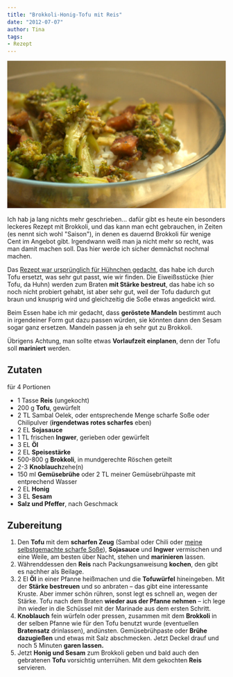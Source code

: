 ```yaml
---
title: "Brokkoli-Honig-Tofu mit Reis"
date: "2012-07-07" 
author: Tina
tags:
- Rezept
---
```


[![](images/tofu_brokkoli.jpg "Brokkoli mit Tofu, Sesam, Honig...")](http://apfeleimer.wordpress.com/2012/07/07/brokkoli-honig-tofu-mit-reis/brokkoli-mit-tofu-sesam-honig/)

Ich hab ja lang nichts mehr geschrieben... dafür gibt es heute ein besonders leckeres Rezept mit Brokkoli, und das kann man echt gebrauchen, in Zeiten (es nennt sich wohl "Saison"), in denen es dauernd Brokkoli für wenige Cent im Angebot gibt. Irgendwann weiß man ja nicht mehr so recht, was man damit machen soll. Das hier werde ich sicher demnächst nochmal machen.

Das [Rezept war ursprünglich für Hühnchen gedacht](http://www.chefkoch.de/rezepte/910271196192317/Brokkoli-Honig-Haehnchen.html), das habe ich durch Tofu ersetzt, was sehr gut passt, wie wir finden. Die Eiweißsstücke (hier Tofu, da Huhn) werden zum Braten **mit Stärke bestreut**, das habe ich so noch nicht probiert gehabt, ist aber sehr gut, weil der Tofu dadurch gut braun und knusprig wird und gleichzeitig die Soße etwas angedickt wird.

Beim Essen habe ich mir gedacht, dass **geröstete Mandeln** bestimmt auch in irgendeiner Form gut dazu passen würden, sie könnten dann den Sesam sogar ganz ersetzen. Mandeln passen ja eh sehr gut zu Brokkoli.

Übrigens Achtung, man sollte etwas **Vorlaufzeit** **einplanen**, denn der Tofu soll **mariniert** werden.

## Zutaten

für 4 Portionen

- 1 Tasse **Reis** (ungekocht)
- 200 g **Tofu**, gewürfelt
- 2 TL Sambal Oelek, oder entsprechende Menge scharfe Soße oder Chilipulver (**irgendetwas rotes scharfes** eben)
- 2 EL **Sojasauce**
- 1 TL frischen **Ingwer**, gerieben oder gewürfelt
- 3 EL **Öl**
- 2 EL **Speisestärke**
- 500-800 g **Brokkoli**, in mundgerechte Röschen geteilt
- 2-3 **Knoblauch**zehe(n)
- 150 ml **Gemüsebrühe** oder 2 TL meiner Gemüsebrühpaste mit entprechend Wasser
- 2 EL **Honig**
- 3 EL **Sesam**
- **Salz und Pfeffer**, nach Geschmack

## Zubereitung

1. Den **Tofu** mit dem **scharfen Zeug** (Sambal oder Chili oder [meine selbstgemachte scharfe Soße](http://apfeleimer.wordpress.com/2012/06/27/2-miniprojekte-eistee-mit-sirup-und-scharfe-sose/ "2 Miniprojekte: Eistee mit Sirup und scharfe Soße")), **Sojasauce** und **Ingwer** vermischen und eine Weile, am besten über Nacht, stehen und **marinieren** lassen.
2. Währenddessen den **Reis** nach Packungsanweisung **kochen**, den gibt es nachher als Beilage.
3. 2 El **Öl** in einer Pfanne heißmachen und die **Tofuwürfel** hineingeben. Mit der **Stärke bestreuen** und so anbraten – das gibt eine interessante Kruste. Aber immer schön rühren, sonst legt es schnell an, wegen der Stärke. Tofu nach dem Braten **wieder aus der Pfanne nehmen** – ich lege ihn wieder in die Schüssel mit der Marinade aus dem ersten Schritt.
4. **Knoblauch** fein würfeln oder pressen, zusammen mit dem **Brokkoli** in der selben Pfanne wie für den Tofu benutzt wurde (eventuellen **Bratensatz** drinlassen), andünsten. Gemüsebrühpaste oder **Brühe dazugießen** und etwas mit Salz abschmecken. Jetzt Deckel drauf und noch 5 Minuten **garen lassen.**
5. Jetzt **Honig und Sesam** zum Brokkoli geben und bald auch den gebratenen **Tofu** vorsichtig unterrühen. Mit dem gekochten **Reis** servieren.
